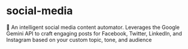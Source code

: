 # social-media
🤖 An intelligent social media content automator. Leverages the Google Gemini API to craft engaging posts for Facebook, Twitter, LinkedIn, and Instagram based on your custom topic, tone, and audience
